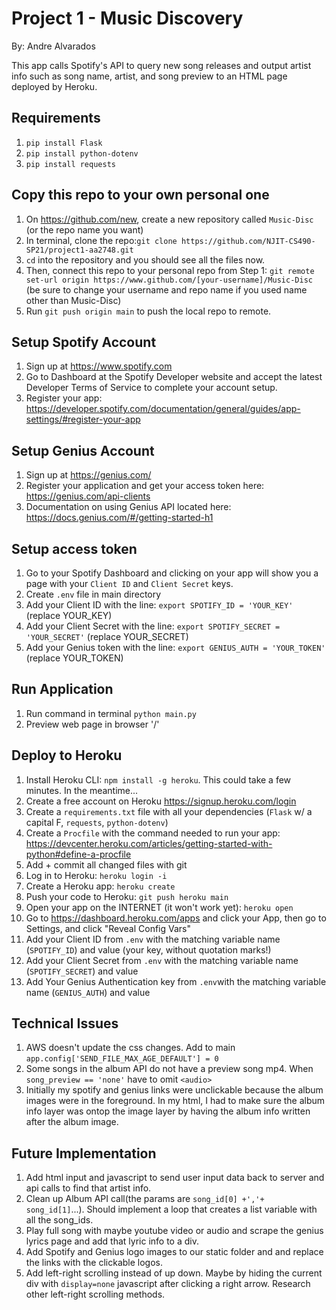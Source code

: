 # Project 1 - Music Discovery
By: Andre Alvarados

This app calls Spotify's API to query new song releases and output artist info such as song name, artist, and song preview to an HTML page deployed by Heroku.

## Requirements
1. `pip install Flask`
2. `pip install python-dotenv`
3. `pip install requests`

## Copy this repo to your own personal one
1. On https://github.com/new, create a new repository called `Music-Disc` (or the repo name you want)
2. In terminal, clone the repo:`git clone https://github.com/NJIT-CS490-SP21/project1-aa2748.git`
3. `cd` into the repository and you should see all the files now.
4. Then, connect this repo to your personal repo from Step 1: `git remote set-url origin https://www.github.com/[your-username]/Music-Disc` (be sure to change your username and repo name if you used name other than Music-Disc)
5. Run `git push origin main` to push the local repo to remote.

## Setup Spotify Account
1. Sign up at https://www.spotify.com
2. Go to Dashboard at the Spotify Developer website and accept the latest Developer Terms of Service to complete your account setup.
3. Register your app: https://developer.spotify.com/documentation/general/guides/app-settings/#register-your-app

## Setup Genius Account
1. Sign up at https://genius.com/
2. Register your application and get your access token here: https://genius.com/api-clients
3. Documentation on using Genius API located here: https://docs.genius.com/#/getting-started-h1

## Setup access token
1. Go to your Spotify Dashboard and clicking on your app will show you a page with your `Client ID` and `Client Secret` keys.
2. Create `.env` file in main directory
3. Add your Client ID with the line: `export SPOTIFY_ID = 'YOUR_KEY'` (replace YOUR_KEY)
4. Add your Client Secret with the line: `export SPOTIFY_SECRET = 'YOUR_SECRET'` (replace YOUR_SECRET)
5. Add your Genius token with the line: `export GENIUS_AUTH = 'YOUR_TOKEN'` (replace YOUR_TOKEN)

## Run Application
1. Run command in terminal `python main.py`
2. Preview web page in browser '/'

## Deploy to Heroku
1. Install Heroku CLI: `npm install -g heroku`. This could take a few minutes. In the meantime...
2. Create a free account on Heroku https://signup.heroku.com/login
3. Create a `requirements.txt` file with all your dependencies (`Flask` w/ a capital F, `requests`, `python-dotenv`)
4. Create a `Procfile` with the command needed to run your app: https://devcenter.heroku.com/articles/getting-started-with-python#define-a-procfile
5. Add + commit all changed files with git
6. Log in to Heroku: `heroku login -i`
5. Create a Heroku app: `heroku create`
6. Push your code to Heroku: `git push heroku main`
7. Open your app on the INTERNET (it won't work yet): `heroku open`
8. Go to https://dashboard.heroku.com/apps and click your App, then go to Settings, and click "Reveal Config Vars"
10. Add your Client ID from `.env` with the matching variable name (`SPOTIFY_ID`) and value (your key, without quotation marks!)
11. Add your Client Secret from `.env` with the matching variable name (`SPOTIFY_SECRET`) and value
12. Add Your Genius Authentication key from `.env`with the matching variable name (`GENIUS_AUTH`) and value

## Technical Issues
1. AWS doesn't update the css changes. Add to main `app.config['SEND_FILE_MAX_AGE_DEFAULT'] = 0`
2. Some songs in the album API do not have a preview song mp4. When `song_preview == 'none'` have to omit `<audio>`
3. Initially my spotify and genius links were unclickable because the album images were in the foreground. In my html, I had to make sure the album info layer was ontop the image layer by having the album info written after the album image.

## Future Implementation
1. Add html input and javascript to send user input data back to server and api calls to find that artist info.
2. Clean up Album API call(the params are `song_id[0] +','+ song_id[1]`...). Should implement a loop that creates a list variable with all the song_ids.
3. Play full song with maybe youtube video or audio and scrape the genius lyrics page and add that lyric info to a div.
4. Add Spotify and Genius logo images to our static folder and and replace the links with the clickable logos.
5. Add left-right scrolling instead of up down. Maybe by hiding the current div with `display=none` javascript after clicking a right arrow. Research other left-right scrolling methods.
